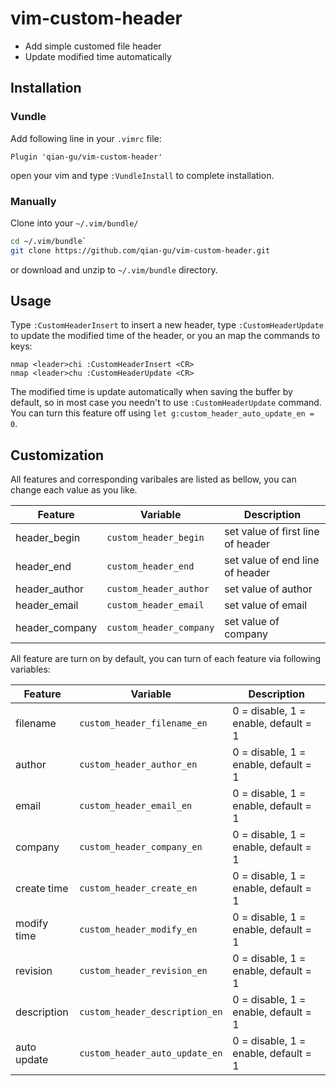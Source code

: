 # vim-custom-header

- Add simple customed file header
- Update modified time automatically

## Installation

### Vundle

Add following line in your `.vimrc` file:

```
Plugin 'qian-gu/vim-custom-header'
```

open your vim and type `:VundleInstall` to complete installation.

### Manually

Clone into your `~/.vim/bundle/`

```sh
cd ~/.vim/bundle`
git clone https://github.com/qian-gu/vim-custom-header.git
```

or download and unzip to `~/.vim/bundle` directory.

## Usage

Type `:CustomHeaderInsert` to insert a new header, type `:CustomHeaderUpdate` to update the
modified time of the header, or you an map the commands to keys:

```vim
nmap <leader>chi :CustomHeaderInsert <CR>
nmap <leader>chu :CustomHeaderUpdate <CR>
```

The modified time is update automatically when saving the buffer by default, so in most case you
needn't to use `:CustomHeaderUpdate` command. You can turn this feature off using
`let g:custom_header_auto_update_en = 0`.

## Customization

All features and corresponding varibales are listed as bellow, you can change each value as you like.

| Feature            | Variable                    | Description                       |
| ------------------ | --------------------------- | --------------------------------- |
| header_begin       | `custom_header_begin`       | set value of first line of header |
| header_end         | `custom_header_end`         | set value of end line of header   |
| header_author      | `custom_header_author`      | set value of author               |
| header_email       | `custom_header_email`       | set value of email                |
| header_company     | `custom_header_company`     | set value of company              |

All feature are turn on by default, you can turn of each feature via following variables:

| Feature            | Variable                       | Description                          |
| ------------------ | ------------------------------ | ------------------------------------ |
| filename    | `custom_header_filename_en`    | 0 = disable, 1 = enable, default = 1 |
| author      | `custom_header_author_en`      | 0 = disable, 1 = enable, default = 1 |
| email       | `custom_header_email_en`       | 0 = disable, 1 = enable, default = 1 |
| company     | `custom_header_company_en`     | 0 = disable, 1 = enable, default = 1 |
| create time | `custom_header_create_en`      | 0 = disable, 1 = enable, default = 1 |
| modify time | `custom_header_modify_en`      | 0 = disable, 1 = enable, default = 1 |
| revision    | `custom_header_revision_en`    | 0 = disable, 1 = enable, default = 1 |
| description | `custom_header_description_en` | 0 = disable, 1 = enable, default = 1 |
| auto update | `custom_header_auto_update_en` | 0 = disable, 1 = enable, default = 1 |
